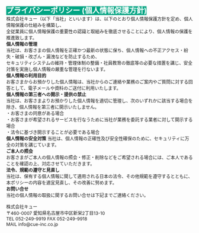 <html>
  <head>
  </head>
  <body>
    <p><span style="color:#FFFFFF"><span style="font-size:20px"><strong><span style="background-color:#00a685">プライバシーポリシー (個人情報保護方針)</span></strong></span></span><br />
    <span style="font-size:12px">株式会社キュー（以下「当社」といいます）は、以下のとおり個人情報保護方針を定め、個人情報保護の仕組みを構築し、<br />
    全従業員に個人情報保護の重要性の認識と取組みを徹底させることにより、個人情報の保護を推進致します。<br />
    <strong>個人情報の管理</strong><br />
    当社は、お客さまの個人情報を正確かつ最新の状態に保ち、個人情報への不正アクセス・紛失・破損・改ざん・漏洩などを防止するため、<br />
    セキュリティシステムの維持・管理体制の整備・社員教育の徹底等の必要な措置を講じ、安全対策を実施し個人情報の厳重な管理を行ないます。<br />
    <strong>個人情報の利用目的</strong><br />
    お客さまからお預かりした個人情報は、当社からのご連絡や業務のご案内やご質問に対する回答として、電子メールや資料のご送付に利用いたします。<br />
    <strong>個人情報の第三者への開示・提供の禁止</strong><br />
    当社は、お客さまよりお預かりした個人情報を適切に管理し、次のいずれかに該当する場合を除き、個人情報を第三者に開示いたしません。</span><br />
    <span style="font-size:12px">・お客さまの同意がある場合</span><br />
    <span style="font-size:12px">・お客さまが希望されるサービスを行なうために当社が業務を委託する業者に対して開示する場合</span><br />
    <span style="font-size:12px">・法令に基づき開示することが必要である場合</span><br />
    <span style="font-size:12px"><strong>個人情報の安全対策</strong> 当社は、個人情報の正確性及び安全性確保のために、セキュリティに万全の対策を講じています。<br />
    <strong>ご本人の照会</strong><br />
    お客さまがご本人の個人情報の照会・修正・削除などをご希望される場合には、ご本人であることを確認の上、対応させていただきます。<br />
    <strong>法令、規範の遵守と見直し</strong><br />
    当社は、保有する個人情報に関して適用される日本の法令、その他規範を遵守するとともに、本ポリシーの内容を適宜見直し、その改善に努めます。<br />
    <strong>お問い合せ</strong><br />
    当社の個人情報の取扱に関するお問い合せは下記までご連絡ください。</span></p>
    <p><span style="font-size:12px">株式会社キュー<br />
    〒460-0007 愛知県名古屋市中区新栄2丁目13-10<br />
    TEL 052-249-9919 FAX 052-249-9918<br />
    MAIL info@cue-inc.co.jp</span></p>
  </body>
</html>
